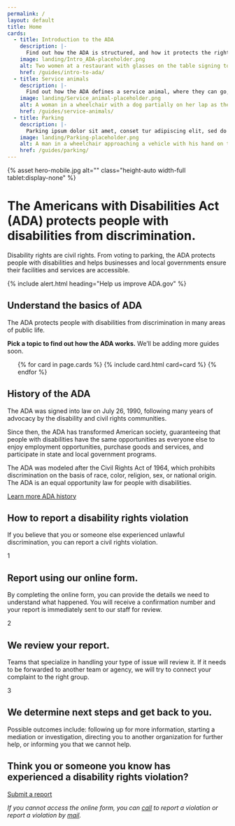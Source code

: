 ```yaml
---
permalink: /
layout: default
title: Home
cards:
  - title: Introduction to the ADA
    description: |-
      Find out how the ADA is structured, and how it protects the rights of people with disabilities.
    image: landing/Intro_ADA-placeholder.png
    alt: Two women at a restaurant with glasses on the table signing to one another
    href: /guides/intro-to-ada/
  - title: Service animals
    description: |-
      Find out how the ADA defines a service animal, where they can go, and how they assist people with disabilities.
    image: landing/Service_animal-placeholder.png
    alt: A woman in a wheelchair with a dog partially on her lap as the dog holds a TV remote in its mouth
    href: /guides/service-animals/
  - title: Parking
    description: |-
      Parking ipsum dolor sit amet, conset tur adipiscing elit, sed do eiusmod.
    image: landing/Parking-placeholder.png
    alt: A man in a wheelchair approaching a vehicle with his hand on the door handle
    href: /guides/parking/
---
```


<div class="crt-landing--section crt-landing--hero crt-landing--pale" markdown="0">
  {% asset hero-mobile.jpg alt="" class="height-auto width-full tablet:display-none" %}
  <div class="grid-container">
    <div class="grid-row grid-gap">
      <div class="tablet:grid-col-8">
        <h1>
          The Americans with Disabilities Act (ADA) protects people with
          disabilities from discrimination.
        </h1>
      </div>
      <div class="tablet:grid-col-6">
        <div class="crt-landing--separator"></div>
        <p class="crt-landing--largetext">
          Disability rights are civil rights. From voting to parking, the ADA
          protects people with disabilities and helps businesses and local
          governments ensure their facilities and services are accessible.
        </p>
      </div>
    </div>
  </div>
</div>

{% include alert.html heading="Help us improve ADA.gov" %}

<div class="crt-landing--section crt-landing--description crt-landing--lightblue" markdown="0">
  <div class="grid-container">
    <div class="grid-row grid-gap">
      <div class="tablet:grid-col-10">
        <h2 class="h1">
          Understand the basics of ADA
        </h2>
        <div class="crt-landing--separator"></div>
        <p class="crt-landing--description__rights">
          The ADA protects people with disabilities from discrimination in many areas of public life.
        </p>
      </div>
      <div class="tablet:grid-col-12">
        <div class="grid-row grid-gap">
          <p class="crt-landing--largetext">
            <strong>Pick a topic to find out how the ADA works.</strong> We’ll be adding more guides soon.
          </p>
          <ul class="usa-card-group">
            {% for card in page.cards %}
              {% include card.html card=card %}
            {% endfor %}
          </ul>
        </div>
      </div>
    </div>
  </div>
</div>

<div class="crt-landing--section crt-landing--description crt-landing--pale" markdown="0">
  <div class="grid-container">
    <div class="grid-row grid-gap">
      <div class="tablet:grid-col-10">
        <h2 id="about-the-division" class="h1">
          History of the ADA
        </h2>
        <div class="crt-landing--separator"></div>
        <p class="crt-landing--description__rights">
          The ADA was signed into law on July 26, 1990, following many years of advocacy by the disability and civil rights communities.
        </p>
        <p class="crt-landing--largetext">
         Since then, the ADA has transformed American society, guaranteeing that people with disabilities have the same opportunities as everyone else to enjoy employment opportunities, purchase goods and services, and participate in state and local government programs.
        </p>
        <p class="crt-landing--largetext">
          The ADA was modeled after the Civil Rights Act of 1964, which prohibits discrimination on the basis of race, color, religion, sex, or national origin. The ADA is an equal opportunity law for people with disabilities.
        </p>
        <a class="usa-button usa-button--big crt-button--large" href="#"
          >Learn more ADA history</a
        >
      </div>
    </div>

  </div>
</div>

<div
  id="crt-landing--reporting"
  class="crt-landing--section crt-landing--how_to_report crt-landing--blue"
  markdown="0"
>
  <div class="grid-container">
    <div class="grid-row grid-gap">
      <div class="tablet:grid-col-12">
        <h2 class="h1 text__reverse" id="report-a-violation">
          How to report a disability rights violation
        </h2>
        <div class="crt-landing--separator_small"></div>
      </div>
      <div class="tablet:grid-col-9">
        <p class="crt-landing--largetext">
          If you believe that you or someone else experienced unlawful
          discrimination, you can report a civil rights violation.
        </p>
      </div>
      <div class="tablet:grid-col-12">
        <div class="grid-row grid-gap">
          <div class="tablet:grid-col-4 crt-landing--section__item">
            <div class="crt-landing--reporting_column">
              <div class="h4 crt-landing--icon_gold">1</div>
              <div>
                <h2 class="h3 text__reverse">
                  Report using our online form.
                </h2>
                <p class="margin-bottom-0">
                  By completing the online form, you can provide the details we
                  need to understand what happened. You will receive a
                  confirmation number and your report is immediately sent to our
                  staff for review.
                </p>
              </div>
            </div>
          </div>
          <div class="tablet:grid-col-4 crt-landing--section__item">
            <div class="crt-landing--reporting_column">
              <div class="h4 crt-landing--icon_gold">2</div>
              <div>
                <h2 class="h3 text__reverse">
                  We review your report.
                </h2>
                <p class="margin-bottom-0">
                  Teams that specialize in handling your type of issue will
                  review it. If it needs to be forwarded to another team or
                  agency, we will try to connect your complaint to the right
                  group.
                </p>
              </div>
            </div>
          </div>
          <div class="tablet:grid-col-4 crt-landing--section__item">
            <div class="crt-landing--reporting_column">
              <div class="h4 crt-landing--icon_gold">3</div>
              <div>
                <h2 class="h3 text__reverse">
                  We determine next steps and get back to you.
                </h2>
                <p class="margin-bottom-0">
                  Possible outcomes include: following up for more information,
                  starting a mediation or investigation, directing you to
                  another organization for further help, or informing you that
                  we cannot help.
                </p>
              </div>
            </div>
          </div>
        </div>
      </div>
    </div>
  </div>
</div>

<div class="crt-landing--lightblue" markdown="0">
  <div class="grid-container">
    <div class="crt-landing--arrow"></div>
  </div>
</div>
<div class="crt-landing--section crt-landing--submit crt-landing--lightblue" markdown="0">
  <div class="grid-container">
    <div class="grid-row grid-gap">
      <div class="tablet:grid-col-10">
        <h2 class="h2">
          Think you or someone you know has experienced a disability rights violation?
        </h2>
        <a class="usa-button usa-button--big crt-button--large" href="https://civilrights.justice.gov/report/"
          >Submit a report</a
        >
      </div>
    </div>
    <div class="grid-row grid-gap">
      <div class="tablet:grid-col-6">
        <p class="crt-landing--text">
          <em
            >If you cannot access the online form, you can
            <a href="#phone-footer">call</a> to report a violation or report a
            violation by <a href="#address-footer">mail</a>.</em
          >
        </p>
      </div>
    </div>
  </div>
</div>
